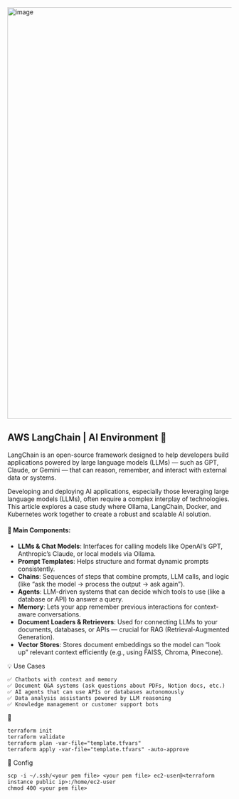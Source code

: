 <img width="1432" height="924" alt="image" src="https://github.com/user-attachments/assets/90007a79-beb5-4d14-8686-3f4977183e15" />


## AWS LangChain | AI Environment 🧠
LangChain is an open-source framework designed to help developers build applications powered by large language models (LLMs) — such as GPT, Claude, or Gemini — that can reason, remember, and interact with external data or systems.

Developing and deploying AI applications, especially those leveraging large language models (LLMs), often require a complex interplay of technologies. This article explores a case study where Ollama, LangChain, Docker, and Kubernetes work together to create a robust and scalable AI solution.


#### 🎯 Main Components:

   - **LLMs & Chat Models**: Interfaces for calling models like OpenAI’s GPT, Anthropic’s Claude, or local models via Ollama.
   - **Prompt Templates**: Helps structure and format dynamic prompts consistently.
   - **Chains**: Sequences of steps that combine prompts, LLM calls, and logic (like “ask the model → process the output → ask again”).
   - **Agents**: LLM-driven systems that can decide which tools to use (like a database or API) to answer a query.
   - **Memory**: Lets your app remember previous interactions for context-aware conversations.
   - **Document Loaders & Retrievers**: Used for connecting LLMs to your documents, databases, or APIs — crucial for RAG (Retrieval-Augmented Generation).
   - **Vector Stores**: Stores document embeddings so the model can “look up” relevant context efficiently (e.g., using FAISS, Chroma, Pinecone).
  

💡  Use Cases
```
✅ Chatbots with context and memory
✅ Document Q&A systems (ask questions about PDFs, Notion docs, etc.)
✅ AI agents that can use APIs or databases autonomously
✅ Data analysis assistants powered by LLM reasoning
✅ Knowledge management or customer support bots
```

🚀 
```
terraform init
terraform validate
terraform plan -var-file="template.tfvars"
terraform apply -var-file="template.tfvars" -auto-approve
```

🧩 Config 

```
scp -i ~/.ssh/<your pem file> <your pem file> ec2-user@<terraform instance public ip>:/home/ec2-user
chmod 400 <your pem file>
```

